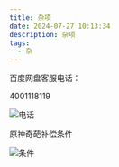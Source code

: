 ```yaml
---
title: 杂项
date: 2024-07-27 10:13:34
description: 杂项
tags:
  - 杂
---
```


百度网盘客服电话：

4001118119

![电话](1.jpg)

原神奇葩补偿条件

![条件](原神.jpg)
